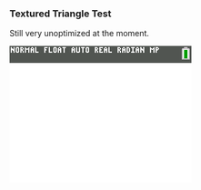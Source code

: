 ### Textured Triangle Test

Still very unoptimized at the moment. 

![](https://github.com/Zaalan3/TI84-CE-Graphical-Demos/blob/master/Textri/example.gif)
